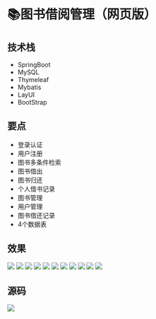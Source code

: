 # 📚图书借阅管理（网页版）

## 技术栈
- SpringBoot
- MySQL
- Thymeleaf
- Mybatis
- LayUI
- BootStrap
## 要点
- 登录认证
- 用户注册
- 图书多条件检索
- 图书借出
- 图书归还
- 个人借书记录
- 图书管理
- 用户管理
- 图书借还记录
- 4个数据表

## 效果
![](http://cdn.qiniu.liyansheng.top/img/20240610021016.png)
![](http://cdn.qiniu.liyansheng.top/img/20240610021206.png)
![](http://cdn.qiniu.liyansheng.top/img/20240610021250.png)
![](http://cdn.qiniu.liyansheng.top/img/20240610021312.png)
![](http://cdn.qiniu.liyansheng.top/img/20240610021341.png)
![](http://cdn.qiniu.liyansheng.top/img/20240610021437.png)
![](http://cdn.qiniu.liyansheng.top/img/20240610021454.png)
![](http://cdn.qiniu.liyansheng.top/img/20240610021513.png)
![](http://cdn.qiniu.liyansheng.top/img/20240610021543.png)
![](http://cdn.qiniu.liyansheng.top/img/20240610021614.png)
![](http://cdn.qiniu.liyansheng.top/img/20240610021635.png)
## 源码
![](http://cdn.qiniu.liyansheng.top/img/20240610024015.png)